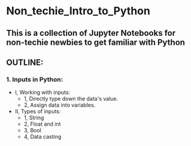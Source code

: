 # Non_techie_Intro_to_Python
This is a collection of Jupyter Notebooks for non-techie newbies to get familiar with Python
----
## OUTLINE:

### 1. Inputs in Python:
- I, Working with inputs:
    - 1, Directly type down the data's value.
    - 2, Assign data into variables.
- II, Types of inputs:
    - 1, String
    - 2, Float and int
    - 3, Bool
    - 4, Data casting

     
